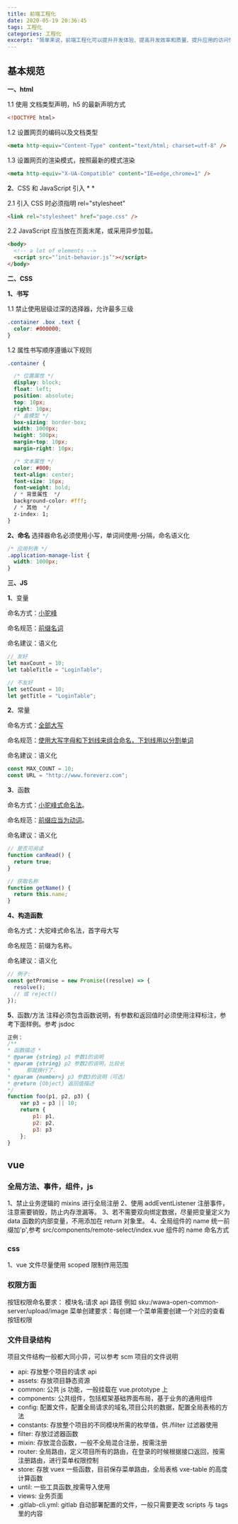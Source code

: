 ```yaml
---
title: 前端工程化
date: 2020-05-19 20:36:45
tags: 工程化
categories: 工程化
excerpt: "简单来说，前端工程化可以提升开发体验、提高开发效率和质量、提升应用的访问性能，一切以提高效率、降低成本、质量保证为目的的手段都属于工程化。注意：本文在前端研发生命周期仅包含 基本代码书写 的规范。"
---
```


## 基本规范

**一、html**

1.1 使用 <!Doctype html> 文档类型声明，h5 的最新声明方式

```html
<!DOCTYPE html>
```

1.2 设置网页的编码以及文档类型

```html
<meta http-equiv="Content-Type" content="text/html; charset=utf-8" />
```

1.3 设置网页的渲染模式，按照最新的模式渲染

```html
<meta http-equiv="X-UA-Compatible" content="IE=edge,chrome=1" />
```

**2**、CSS 和 JavaScript 引入 \* \*

2.1 引入 CSS 时必须指明 rel="stylesheet"

```html
<link rel="stylesheet" href="page.css" />
```

2.2 JavaScript 应当放在页面末尾，或采用异步加载。

```html
<body>
  <!-- a lot of elements -->
  <script src="’init-behavior.js’"></script>
</body>
```

**二、CSS**

**1、书写**

1.1 禁止使用层级过深的选择器，允许最多三级

```css
.container .box .text {
  color: #000000;
}
```

1.2 属性书写顺序遵循以下规则

```css
.container {

  /* 位置属性 */
  display: block;
  float: left;
  position: absolute;
  top: 10px;
  right: 10px;
  /* 盒模型 */
  box-sizing: border-box;
  width: 1000px;
  height: 500px;
  margin-top: 10px;
  margin-right: 10px;

  /* 文本属性 */
  color: #000;
  text-align: center;
  font-size: 16px;
  font-weight: bold;
  / * 背景属性  */
  background-color: #fff;
  / * 其他  */
  z-index: 1;
}
```

**2、命名**
选择器命名必须使用小写，单词间使用-分隔，命名语义化

```css
/* 应用列表 */
.application-manage-list {
  width: 1000px;
}
```

**三、JS**

**1**、变量

命名方式：[小驼峰]()

命名规范：[前缀名词]()

命名建议：语义化

```js
// 友好
let maxCount = 10;
let tableTitle = "LoginTable";

// 不友好
let setCount = 10;
let getTitle = "LoginTable";
```

**2**、常量

命名方式：[全部大写]()

命名规范：[使用大写字母和下划线来组合命名，下划线用以分割单词]()

命名建议：语义化

```js
const MAX_COUNT = 10;
const URL = "http://www.foreverz.com";
```

**3**、函数

命名方式：[小驼峰式命名法]()。

命名规范：[前缀应当为动词]()。

命名建议：语义化

```js
// 是否可阅读
function canRead() {
  return true;
}

// 获取名称
function getName() {
  return this.name;
}
```

**4、构造函数**

命名方式：大驼峰式命名法，首字母大写

命名规范：前缀为名称。

命名建议：语义化

```js
// 例子:
const getPromise = new Promise((resolve) => {
  resolve();
  // 或 reject()
});
```

**5**、函数/方法 注释必须包含函数说明，有参数和返回值时必须使用注释标注，参考下面样例。参考 jsdoc

```js
正例：
/**
* 函数描述 *
* @param {string} p1 参数1的说明
* @param {string} p2 参数2的说明，比较长
*     那就换行了.
* @param {number=} p3 参数3的说明（可选）
* @return {Object} 返回值描述
*/
function foo(p1, p2, p3) {
    var p3 = p3 || 10;
    return {
        p1: p1,
        p2: p2,
        p3: p3
    };
}
```

## vue

### 全局方法、事件，组件，js

1、禁止业务逻辑的 mixins 进行全局注册
2、使用 addEventListener 注册事件，注意需要销毁，防止内存泄漏等。
3、若不需要双向绑定数据，尽量把变量定义为 data 函数的内部变量，不用添加在 return 对象里。
4、全局组件的 name 统一前缀加'p',参考 src/components/remote-select/index.vue 组件的 name 命名方式

### css

1、vue 文件尽量使用 scoped 限制作用范围

### 权限方面

按钮权限命名要求： 模块名:请求 api 路径 例如 sku:/wawa-open-common-server/upload/image
菜单创建要求：每创建一个菜单需要创建一个对应的查看按钮权限

### 文件目录结构

项目文件结构一般都大同小异，可以参考 scm 项目的文件说明

- api: 存放整个项目的请求 api
- assets: 存放项目静态资源
- common: 公共 js 功能，一般挂载在 vue.prototype 上
- components: 公共组件，包括框架基础界面布局，基于业务的通用组件
- config: 配置文件，配置全局请求的域名,项目公共的数据，配置全局表格的方法
- constants: 存放整个项目的不同模块所需的枚举值，供./filter 过滤器使用
- filter: 存放过滤器函数
- mixin: 存放混合函数，一般不全局混合注册，按需注册
- router: 全局路由，定义项目所有的路由，在登录的时候根据接口返回，按需注册路由，进行菜单权限控制
- store: 存放 vuex 一些函数，目前保存菜单路由，全局表格 vxe-table 的高度计算函数
- until: 一些工具函数,按需导入使用
- views: 业务页面
- .gitlab-cli.yml: gitlab 自动部署配置的文件，一般只需要更改 scripts 与 tags 里的内容
